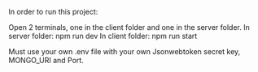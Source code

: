In order to run this project:

Open 2 terminals, one in the client folder and one in the server folder.
In server folder: npm run dev
In client folder: npm run start

Must use your own .env file with your own Jsonwebtoken secret key, MONGO_URI and Port.
